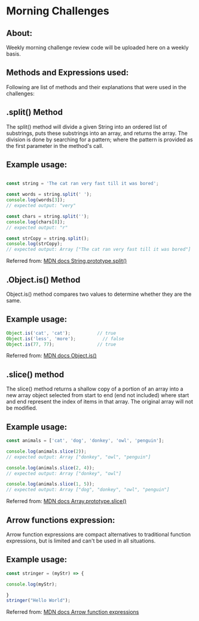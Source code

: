 # Morning Challenges


## About:
Weekly morning challenge review code will be uploaded here on a weekly basis.

## Methods and Expressions used:
Following are list of methods and their explanations that were used in the challenges:

## .split() Method
The split() method will divide a given String into an ordered list of substrings, puts these substrings into an array, and returns the array.  The division is done by searching for a pattern; where the pattern is provided as the first parameter in the method's call.  

## Example usage:

```js

const string = 'The cat ran very fast till it was bored';

const words = string.split(' ');
console.log(words[3]);
// expected output: "very"

const chars = string.split('');
console.log(chars[8]);
// expected output: "r"

const strCopy = string.split();
console.log(strCopy);
// expected output: Array ["The cat ran very fast till it was bored"]

```
Referred from: [MDN docs String.prototype.split()](https://developer.mozilla.org/en-US/docs/Web/JavaScript/Reference/Global_Objects/String/split)

## .Object.is() Method
Object.is() method compares two values to determine whether they are the same.

## Example usage:
```js
Object.is('cat', 'cat');          // true
Object.is('less', 'more');          // false
Object.is(77, 77);                // true
```
Referred from: [MDN docs Object.is()](https://developer.mozilla.org/en-US/docs/Web/JavaScript/Reference/Global_Objects/Object/is)

## .slice() method
The slice() method returns a shallow copy of a portion of an array into a new array object selected from start to end (end not included) where start and end represent the index of items in that array. The original array will not be modified.

## Example usage:
```js
const animals = ['cat', 'dog', 'donkey', 'owl', 'penguin'];

console.log(animals.slice(2));
// expected output: Array ["donkey", "owl", "penguin"]

console.log(animals.slice(2, 4));
// expected output: Array ["donkey", "owl"]

console.log(animals.slice(1, 5));
// expected output: Array ["dog", "donkey", "owl", "penguin"]
```
Referred from: [MDN docs Array.prototype.slice()](https://developer.mozilla.org/en-US/docs/Web/JavaScript/Reference/Global_Objects/Array/slice)

## Arrow functions expression:
Arrow function expressions are compact alternatives to traditional function expressions, but is limited and can't be used in all situations.

## Example usage:
```js
const stringer = (myStr) => {

console.log(myStr);

}
stringer("Hello World");
```
Referred from: [MDN docs Arrow function expressions](https://developer.mozilla.org/en-US/docs/Web/JavaScript/Reference/Functions/Arrow_functions)


